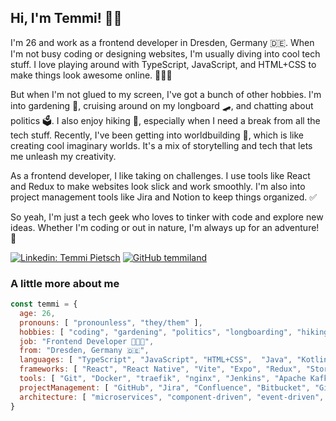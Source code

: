 ## Hi, I'm Temmi! 🙋🏽

I'm 26 and work as a frontend developer in Dresden, Germany 🇩🇪. When I'm not busy coding or designing websites, I'm usually diving into cool tech stuff. I love playing around with TypeScript, JavaScript, and HTML+CSS to make things look awesome online. 🧑🏽‍💻

But when I'm not glued to my screen, I've got a bunch of other hobbies. I'm into gardening 🌱, cruising around on my longboard 🛹, and chatting about politics 🗳️. I also enjoy hiking 🗻, especially when I need a break from all the tech stuff. Recently, I've been getting into worldbuilding 📔, which is like creating cool imaginary worlds. It's a mix of storytelling and tech that lets me unleash my creativity.

As a frontend developer, I like taking on challenges. I use tools like React and Redux to make websites look slick and work smoothly. I'm also into project management tools like Jira and Notion to keep things organized. ✅

So yeah, I'm just a tech geek who loves to tinker with code and explore new ideas. Whether I'm coding or out in nature, I'm always up for an adventure! 🚀

[![Linkedin: Temmi Pietsch](https://img.shields.io/badge/-Temmi%20Pietsch-blue?style=flat-square&logo=Linkedin&logoColor=white&link=https://www.linkedin.com/in/tom-pietsch/)](https://www.linkedin.com/in/tom-pietsch/)
[![GitHub temmiland](https://img.shields.io/github/followers/temmiland)](https://github.com/temmiland)

### A little more about me

```javascript
const temmi = {
  age: 26,
  pronouns: [ "pronounless", "they/them" ],
  hobbies: [ "coding", "gardening", "politics", "longboarding", "hiking", "worldbuilding" ],
  job: "Frontend Developer 🧑🏽‍💻",
  from: "Dresden, Germany 🇩🇪",
  languages: [ "TypeScript", "JavaScript", "HTML+CSS",  "Java", "Kotlin", "Swift", "SQL", "C#" ],
  frameworks: [ "React", "React Native", "Vite", "Expo", "Redux", "Storybook", "styled-components", "cypress" ],
  tools: [ "Git", "Docker", "traefik", "nginx", "Jenkins", "Apache Kafka", "OpenShift" ],
  projectManagement: [ "GitHub", "Jira", "Confluence", "Bitbucket", "GitLab" ],
  architecture: [ "microservices", "component-driven", "event-driven", "atomic design pattern" ]
}
```
